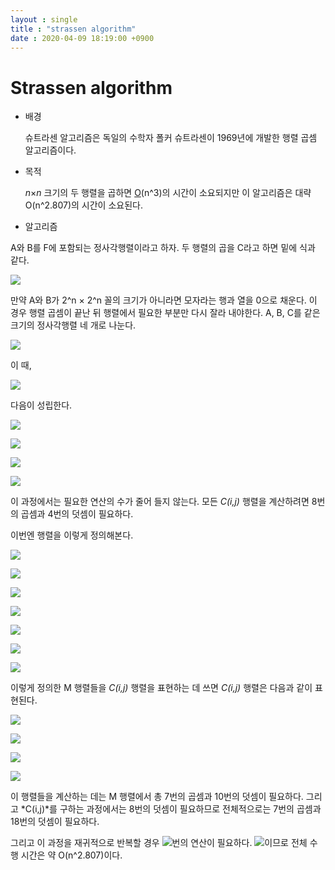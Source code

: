 ```yaml
---
layout : single
title : "strassen algorithm"
date : 2020-04-09 18:19:00 +0900
---
```


# Strassen algorithm

- 배경

  슈트라센 알고리즘은 독일의 수학자 폴커 슈트라센이 1969년에 개발한 행렬 곱셈 알고리즘이다. 

- 목적

  *n*×*n* 크기의 두 행렬을 곱하면 [O](https://ko.wikipedia.org/wiki/점근_표기법)(n^3)의 시간이 소요되지만 이 알고리즘은 대략 O(n^2.807)의 시간이 소요된다.

- 알고리즘

A와 B를 F에 포함되는 정사각행렬이라고 하자. 두 행렬의 곱을 C라고 하면 밑에 식과 같다.

![](https://wikimedia.org/api/rest_v1/media/math/render/svg/f4c680ec4a32379114e0326ba69b179881b69e8e)

만약 A와 B가 2^n × 2^n 꼴의 크기가 아니라면 모자라는 행과 열을 0으로 채운다. 이 경우 행렬 곱셈이 끝난 뒤 행렬에서 필요한 부분만 다시 잘라 내야한다. A, B, C를 같은 크기의 정사각행렬 네 개로 나눈다.

![](https://wikimedia.org/api/rest_v1/media/math/render/svg/41c6337190684aff7b69f124226d6e62d79ebca5)

이 때,

![](https://wikimedia.org/api/rest_v1/media/math/render/svg/e2948b2c6caf12770b217310b956b23abdc80380)

다음이 성립한다.

![](https://wikimedia.org/api/rest_v1/media/math/render/svg/8d91fa79d27697a5c6551698c1a83a3d5837c57b)

![](https://wikimedia.org/api/rest_v1/media/math/render/svg/a08bea24eec9422cda82e6e04af1d96fc6822038)

![](https://wikimedia.org/api/rest_v1/media/math/render/svg/7adffe97db091ce8ba231352b3721bbe261985ca)

![](https://wikimedia.org/api/rest_v1/media/math/render/svg/8b40ed74cf54465d8e54d09b8492e50689928313)

이 과정에서는 필요한 연산의 수가 줄어 들지 않는다. 모든 *C(i,j)* 행렬을 계산하려면 8번의 곱셈과 4번의 덧셈이 필요하다.

이번엔 행렬을 이렇게 정의해본다.

![](https://wikimedia.org/api/rest_v1/media/math/render/svg/1e9e6268d824de7ad5010a32a1921452b264f7ee)

![](https://wikimedia.org/api/rest_v1/media/math/render/svg/0d40beeba8019e378fa0ed4b6e549c44a140a9ec)

![](https://wikimedia.org/api/rest_v1/media/math/render/svg/45e8e9679d33f2c66e24bd812e1e554f95bb1571)

![](https://wikimedia.org/api/rest_v1/media/math/render/svg/c12df2bb70f8f09f33f1ca4b8c2d577d5850a2ee)

![](https://wikimedia.org/api/rest_v1/media/math/render/svg/715adfa757b74b3ad6b4eea545c24762e4079161)

![](https://wikimedia.org/api/rest_v1/media/math/render/svg/30107b9c9c99494bf75f23e84b505e5921cee46e)

![](https://wikimedia.org/api/rest_v1/media/math/render/svg/9e93ef1c265be8be96209dde36230d56e139fc72)

이렇게 정의한 M 행렬들을 *C(i,j)* 행렬을 표현하는 데 쓰면 *C(i,j)* 행렬은 다음과 같이 표현된다.

![](https://wikimedia.org/api/rest_v1/media/math/render/svg/26875b8ca1815e2c322c798faeecabe1d7836798)

![](https://wikimedia.org/api/rest_v1/media/math/render/svg/e71779a8ecc64f3e1268485cf389a05cdd3e6bf8)

![](https://wikimedia.org/api/rest_v1/media/math/render/svg/5853fa11f016df7eee4eb2a7ceb6137d3b3296de)

![](https://wikimedia.org/api/rest_v1/media/math/render/svg/b7d7d4ee9e67e0c23f1a522787d4829072542dbb)

이 행렬들을 계산하는 데는 M 행렬에서 총 7번의 곱셈과 10번의 덧셈이 필요하다. 그리고 *C(i,j)*를 구하는 과정에서는 8번의 덧셈이 필요하므로 전체적으로는 7번의 곱셈과 18번의 덧셈이 필요하다. 



그리고 이 과정을 재귀적으로 반복할 경우 ![](https://wikimedia.org/api/rest_v1/media/math/render/svg/586e85e6ba93daf1db18e144da90a79af278e9a9)번의 연산이 필요하다.  ![](https://wikimedia.org/api/rest_v1/media/math/render/svg/ce05babfc0fc45343915cfe440346e34e8442bfe)이므로 전체 수행 시간은 약 O(n^2.807)이다. 